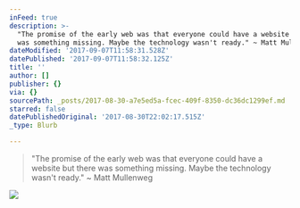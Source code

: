 ```yaml
---
inFeed: true
description: >-
  "The promise of the early web was that everyone could have a website but there
  was something missing. Maybe the technology wasn't ready." ~ Matt Mullenweg
dateModified: '2017-09-07T11:58:31.528Z'
datePublished: '2017-09-07T11:58:32.125Z'
title: ''
author: []
publisher: {}
via: {}
sourcePath: _posts/2017-08-30-a7e5ed5a-fcec-409f-8350-dc36dc1299ef.md
starred: false
datePublishedOriginal: '2017-08-30T22:02:17.515Z'
_type: Blurb

---
```

> "The promise of the early web was that everyone could have a website but there was something missing. Maybe the technology wasn't ready." ~ Matt Mullenweg

![](https://the-grid-user-content.s3-us-west-2.amazonaws.com/7a291485-4dd8-4310-9a13-137a10dae158.jpg)